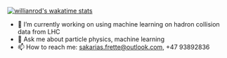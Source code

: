 [![willianrod's wakatime stats](https://github-readme-stats.vercel.app/api/wakatime?username=Gadangadang)](https://github.com/anuraghazra/github-readme-stats)

- 🔭 I’m currently working on using machine learning on hadron collision data from LHC
- 💬 Ask me about particle physics, machine learning
- 📫 How to reach me: sakarias.frette@outlook.com, +47 93892836

